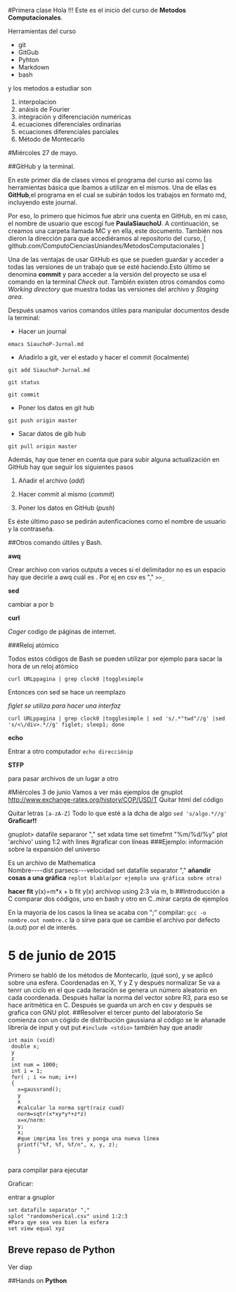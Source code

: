 #Primera clase 
Hola !!! Este es el inicio del curso de **Metodos Computacionales**.

Herramientas del curso

+ git
+ GitGub
+ Pyhton
+ Markdown
+ bash

y los metodos a estudiar son 

1. interpolacion
2. anáisis de Fourier
3. integración y diferenciación numéricas
4. ecuaciones diferenciales ordinarias
5. ecuaciones diferenciales parciales
6. Método de Montecarlo

#Miércoles 27 de mayo.

##GitHub y la terminal.

En este primer día de clases vimos el programa del curso así como las herramientas básica que íbamos a utilizar en el mismos.
Una de ellas es **GitHub**,el programa en el cual se subirán todos los trabajos en formato md, incluyendo este journal. 




Por eso, lo primero que hicimos fue abrir una cuenta en GitHub, en mi caso, el nombre de usuario que escogí fue **PaulaSiauchoU**. A continuación, se creamos una carpeta llamada MC y en ella, este documento. También nos dieron la dirección para que accediéramos al repositorio del curso, [ github.com/ComputoCienciasUniandes/MetodosComputacionales ]

Una de las ventajas de usar GitHub es que se pueden guardar y acceder a todas las versiones de un trabajo que se esté haciendo.Esto último se denomina **commit** y para acceder a la versión del proyecto se usa el comando en la terminal *Check out*. También existen otros comandos como *Working directory* que muestra todas las versiones del archivo y *Staging area*.

Después usamos varios comandos útiles para manipular documentos desde la terminal:

+ Hacer un journal

`emacs SiauchoP-Jurnal.md`

+ Añadirlo a git, ver el estado y hacer el commit (localmente)

`git add SiauchoP-Jurnal.md`

`git status`

`git commit`

+ Poner los datos en git hub

`git push origin master`

+ Sacar datos de gib hub

`git pull origin master`

Además, hay que tener en cuenta que para subir alguna actualización en GitHub hay que seguir los siguientes pasos
1. Añadir el archivo (*add*)

2. Hacer commit al mismo (*commit*)

3. Poner los datos en GitHub (*push*)

Es éste último paso se pedirán autenficaciones como el nombre de usuario y la contraseña. 

##Otros comando últiles y Bash.

**awq**

Crear archivo con varios outputs
 a veces si el delimitador no es un espacio hay que decirle a awq cuál es . Por ej en csv es ","
`>>_` 

**sed**

cambiar a por b 

**curl** 

*Coger* codigo de páginas de internet.

###Reloj atómico

Todos estos códigos de Bash se pueden utilizar por ejemplo para sacar la hora de un reloj atómico

`curl URLppagina | grep clock0 |togglesimple`

Entonces con sed se hace un reemplazo

*figlet se utiliza para hacer una interfaz*

`curl URLppagina | grep clock0 |togglesimple | sed 's/.*"twd"//g' |sed 's/<\/div>.*//g' figlet; sleep1; done`

**echo**

Entrar a otro computador
`echo direcciónip`

**STFP**

para pasar archivos de un lugar a otro

#Miércoles 3 de junio
Vamos a ver más ejemplos de gnuplot
http://www.exchange-rates.org/history/COP/USD/T
Quitar html del código

Quitar letras `[a-zA-Z]`
Todo lo que esté a la dcha de algo `sed 's/algo.*//g'`
 **Graficar!!**
 
 gnuplot> datafile separaror "," 
 set xdata time
 set timefmt "%m/%d/%y"
 plot 'archivo' using 1:2 with lines #graficar con líneas
  ###Ejemplo: información sobre la expansión del universo
  
Es un archivo de Mathematica  
Nombre----dist parsecs---velocidad
set datafile separator ","
**añandir cosas a  una gráfica**
`replot blabla(por ejemplo una gráfica sobre otra)`

**hacer fit**
y(x)=m*x + b
fit y(x) archivop using 2:3 via m, b
##Introducción a C
comparar dos códigos, uno en bash y otro en C..mirar carpta de ejemplos

En la mayoría de los casos la línea se acaba con ";"
compilar: `gcc -o nombre.out nombre.c`
la o sirve para que se cambie el archivo por defecto (a.out) por el de interés.

# 5 de junio de 2015
Primero se habló de los métodos de Montecarlo, (qué son), y se aplicó sobre una esfera. Coordenadas en X, Y y Z y después normalizar
Se va a tenrr un ciclo en el que cada iteración se genera un número aleatorio en cada coordenada. Después hallar la norma del vector sobre R3, para eso se hace aritmética en C. Después se guarda un arch en csv y después se grafica con GNU plot.
##Resolver el tercer punto del laboratorio
Se comienza con un cógido de distribución gaussiana
al código se le añanade librería de input y out put `#include <stdio>` 
también hay que anadir

~~~
int main (void)
 double x;
 y
 z
 int num = 1000;
 int i = 1;
 for( ; i <= num; i++)
 {
   x=gaussrand();
   y
   x
   #calcular la norma sqrt(raiz cuad)
   norm=sqtr(x*xy*y*+z*z)
   x=x/norm:
   y;
   x;
   #que imprima los tres y ponga una nueva línea
   printf("%f, %f, %f/n", x, y, z);
   }
   
~~~
para compilar
para ejecutar 

Graficar:

entrar a gnuplor

~~~
set datafile separator ","
splot "randomsherical.csv" usind 1:2:3
#Para qye sea vea bien la esfera
set view equal xyz
~~~

## Breve repaso de Python 
Ver diap

##Hands on
**Python** 
